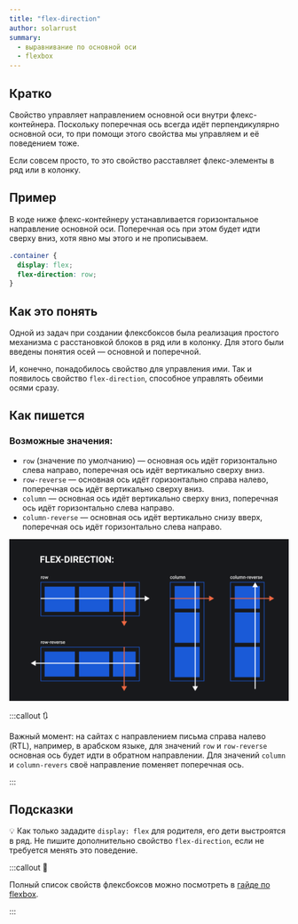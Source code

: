 ```yaml
---
title: "flex-direction"
author: solarrust
summary:
  - выравнивание по основной оси
  - flexbox
---
```


## Кратко

Свойство управляет направлением основной оси внутри флекс-контейнера. Поскольку поперечная ось всегда идёт перпендикулярно основной оси, то при помощи этого свойства мы управляем и её поведением тоже.

Если совсем просто, то это свойство расставляет флекс-элементы в ряд или в колонку.

## Пример

В коде ниже флекс-контейнеру устанавливается горизонтальное направление основной оси. Поперечная ось при этом будет идти сверху вниз, хотя явно мы этого и не прописываем.

```css
.container {
  display: flex;
  flex-direction: row;
}
```

## Как это понять

Одной из задач при создании флексбоксов была реализация простого механизма с расстановкой блоков в ряд или в колонку. Для этого были введены понятия осей — основной и поперечной.

И, конечно, понадобилось свойство для управления ими. Так и появилось свойство `flex-direction`, способное управлять обеими осями сразу.

## Как пишется

### Возможные значения:

- `row` (значение по умолчанию) — основная ось идёт горизонтально слева направо, поперечная ось идёт вертикально сверху вниз.
- `row-reverse` — основная ось идёт горизонтально справа налево, поперечная ось идёт вертикально сверху вниз.
- `column` — основная ось идёт вертикально сверху вниз, поперечная ось идёт горизонтально слева направо.
- `column-reverse` — основная ось идёт вертикально снизу вверх, поперечная ось идёт горизонтально слева направо.

![Пример свойства flex-direction](images/1.png)


:::callout 🔃

Важный момент: на сайтах с направлением письма справа налево (RTL), например, в арабском языке, для значений `row` и `row-reverse` основная ось будет идти в обратном направлении. Для значений `column` и `column-revers` своё направление поменяет поперечная ось.

:::

## Подсказки

💡 Как только зададите `display: flex` для родителя, его дети выстроятся в ряд. Не пишите дополнительно свойство `flex-direction`, если не требуется менять это поведение.

:::callout 📝

Полный список свойств флексбоксов можно посмотреть в [гайде по flexbox](/css/long/flexbox-guide/).

:::
